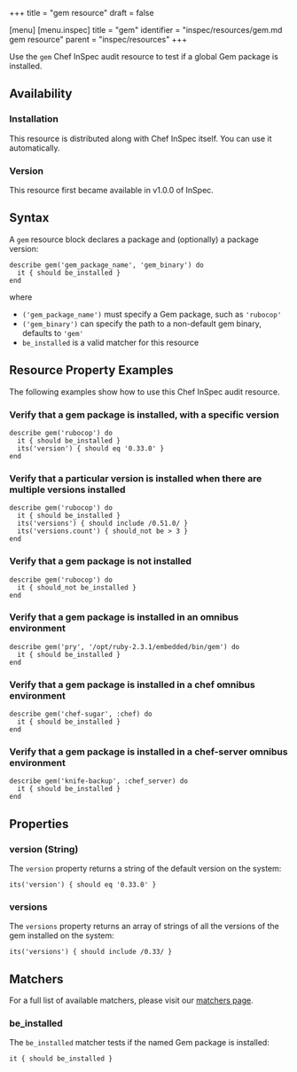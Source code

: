 +++
title = "gem resource"
draft = false

[menu]
  [menu.inspec]
    title = "gem"
    identifier = "inspec/resources/gem.md gem resource"
    parent = "inspec/resources"
+++


Use the `gem` Chef InSpec audit resource to test if a global Gem package is installed.


## Availability

### Installation

This resource is distributed along with Chef InSpec itself. You can use it automatically.

### Version

This resource first became available in v1.0.0 of InSpec.

## Syntax

A `gem` resource block declares a package and (optionally) a package version:

    describe gem('gem_package_name', 'gem_binary') do
      it { should be_installed }
    end

where

* `('gem_package_name')` must specify a Gem package, such as `'rubocop'`
* `('gem_binary')` can specify the path to a non-default gem binary, defaults to `'gem'`
* `be_installed` is a valid matcher for this resource


## Resource Property Examples

The following examples show how to use this Chef InSpec audit resource.

### Verify that a gem package is installed, with a specific version

    describe gem('rubocop') do
      it { should be_installed }
      its('version') { should eq '0.33.0' }
    end

### Verify that a particular version is installed when there are multiple versions installed

    describe gem('rubocop') do
      it { should be_installed }
      its('versions') { should include /0.51.0/ }
      its('versions.count') { should_not be > 3 }
    end


### Verify that a gem package is not installed

    describe gem('rubocop') do
      it { should_not be_installed }
    end

### Verify that a gem package is installed in an omnibus environment

    describe gem('pry', '/opt/ruby-2.3.1/embedded/bin/gem') do
      it { should be_installed }
    end

### Verify that a gem package is installed in a chef omnibus environment

    describe gem('chef-sugar', :chef) do
      it { should be_installed }
    end

### Verify that a gem package is installed in a chef-server omnibus environment

    describe gem('knife-backup', :chef_server) do
      it { should be_installed }
    end


## Properties

### version (String)

The `version` property returns a string of the default version on the system:

    its('version') { should eq '0.33.0' }

### versions

The `versions` property returns an array of strings of all the versions of the gem installed on the system:

    its('versions') { should include /0.33/ }


## Matchers

For a full list of available matchers, please visit our [matchers page](https://www.inspec.io/docs/reference/matchers/).

### be_installed

The `be_installed` matcher tests if the named Gem package is installed:

    it { should be_installed }

